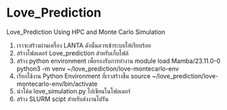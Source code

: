 # Love_Prediction
Love_Prediction Using HPC and Monte Carlo Simulation
1. เราจะสร้างผ่านเครื่อง LANTA ดังนั้นควรเข้าระบบให้เรียบร้อย
2. สร้างโฟลเดอร์ Love_prediction สำหรับเก็บไฟล์
3. สร้าง python environment เพื่อรองรับการทำงาน
   module load Mamba/23.11.0-0
   python3 -m venv ~/love_prediction/love-montecarlo-env
4. เรียกใช้งาน Python Environment ที่เราสร้างขึ้น
   source ~/love_prediction/love-montecarlo-env/bin/activate
5. นำโค้ด love_simulation.py ไปเขียนในโฟลเดอร์
6. สร้าง SLURM scipt สำหรับส่งงานไปรัน
   
